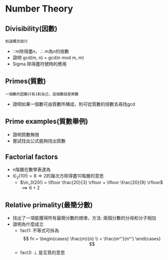 # Number Theory
## Divisibility(因數)
`知道概念就行`
* $\because m \text{除得盡}n，\therefore m \text{為} n \text{的倍數}$
* 證明 gcd(m, n) = gcd(n mod m, m)
* Sigma 除得盡符號時的應用

## Primes(質數)
`一個數的因數只有1和自己，這個數就是質數`
* 證明如果一個數可由質數所構成，則可從質數的倍數去尋找gcd

## Prime examples(質數舉例)
* 證明質數無限
* 嘗試找出公式能夠找出質數

## Factorial factors
* n階層在數學表達為
* $\in _2 (10!) = 8 \Rightarrow \text{2的幾次方除得盡10階層的意思}$
  * $\in_3(20!) = \lfloor \frac{20}{3} \rfloor + \lfloor \frac{20}{9} \rfloor$
  $\implies 6 + 2$

## Relative primality(最簡分數)
* 找出了一項能獲得所有最簡分數的規律。方法: 兩個分數的分母和分子相加
* 證明為什麼成立
  * fact1: 不等式可拆為 $$ fn = \begin{cases} \frac{m}{n} \\ < \frac{m^'}{n^'} \end{cases} $$
  * fact3: $\bot$ 是互質的意思
